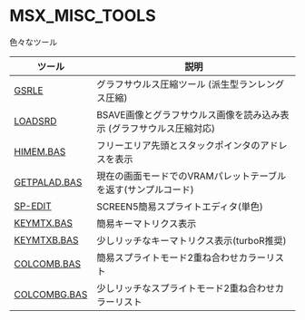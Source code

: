 # MSX_MISC_TOOLS

色々なツール

|ツール|説明|
|---|---|
| [GSRLE       ](GSRLE       ) | グラフサウルス圧縮ツール (派生型ランレングス圧縮) 
| [LOADSRD     ](LOADSRD     ) | BSAVE画像とグラフサウルス画像を読み込み表示 (グラフサウルス圧縮対応) 
| [HIMEM.BAS   ](HIMEM.BAS   ) | フリーエリア先頭とスタックポインタのアドレスを表示
| [GETPALAD.BAS](GETPALAD.BAS)|現在の画面モードでのVRAMパレットテーブルを返す(サンプルコード)
| [SP-EDIT     ](SP-EDIT     )|SCREEN5簡易スプライトエディタ(単色)
| [KEYMTX.BAS  ](KEYMTX.BAS  )|簡易キーマトリクス表示
| [KEYMTXB.BAS ](KEYMTXB.BAS )|少しリッチなキーマトリクス表示(turboR推奨)
| [COLCOMB.BAS ](COLCOMB.BAS )|簡易スプライトモード2重ね合わせカラーリスト
| [COLCOMBG.BAS](COLCOMBG.BAS)|少しリッチなスプライトモード2重ね合わせカラーリスト
